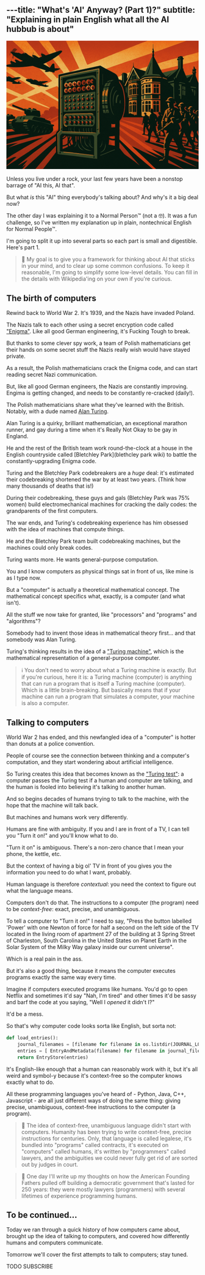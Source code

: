 ---title: "What's 'AI' Anyway? (Part 1)?"
subtitle: "Explaining in plain English what all the AI hubbub is about"
---

<!------------------------- REFERENCE LINKS BLOCK ----------------------------------->
[TODO]: some-link
<!----------------------- END REFERENCE LINKS BLOCK --------------------------------->

![](./images/image.png)

Unless you live under a rock, your last few years have been a nonstop barrage of "AI this, AI that".

But what _is_ this "AI" thing everybody's talking about? And why's it a big deal now?

The other day I was explaining it to a Normal Person™ (not a 🤓). It was a fun challenge, so I've written my explanation up in plain, nontechnical English for Normal People™.

I'm going to split it up into several parts so each part is small and digestible. Here's part 1.

> 👀 My goal is to give you a framework for thinking about AI that sticks in your mind, and to clear up some common confusions. To keep it reasonable, I'm going to simplify some low-level details. You can fill in the details with Wikipedia'ing on your own if you're curious.

The birth of computers
----------------------
Rewind back to World War 2. It's 1939, and the Nazis have invaded Poland.

The Nazis talk to each other using a secret encryption code called ["Enigma"](https://en.wikipedia.org/wiki/Enigma_machine). Like all good German engineering, it's Fucking Tough to break.

But thanks to some clever spy work, a team of Polish mathematicians get their hands on some secret stuff the Nazis really wish would have stayed private.

As a result, the Polish mathematicians crack the Enigma code, and can start reading secret Nazi communication.

But, like all good German engineers, the Nazis are constantly improving. Engima is getting changed, and needs to be constantly re-cracked (daily!).

The Polish mathematicians share what they've learned with the British. Notably, with a dude named [Alan Turing](https://en.wikipedia.org/wiki/Alan_Turing).

Alan Turing is a quirky, brilliant mathematician, an exceptional marathon runner, and gay during a time when it's Really Not Okay to be gay in England.

He and the rest of the British team work round-the-clock at a house in the English countryside called [Bletchley Park](blethcley park wiki) to battle the constantly-upgrading Enigma code.

Turing and the Bletchley Park codebreakers are a _huge_ deal: it's estimated their codebreaking shortened the war by at least two years. (Think how many thousands of deaths that is!)

During their codebreaking, these guys and gals (Bletchley Park was 75% women) build electromechanical machines for cracking the daily codes: the grandparents of the first computers.

The war ends, and Turing's codebreaking experience has him obsessed with the idea of machines that compute things. 

He and the Bletchley Park team built codebreaking machines, but the machines could only break codes.

Turing wants more. He wants general-purpose computation.

You and I know computers as physical things sat in front of us, like mine is as I type now.

But a "computer" is actually a theoretical mathematical concept. The mathematical concept specifics what, exactly, is a computer (and what isn't).

All the stuff we now take for granted, like "processors" and "programs" and "algorithms"?

Somebody had to invent those ideas in mathematical theory first... and that somebody was Alan Turing.

Turing's thinking results in the idea of a ["Turing machine"](https://en.wikipedia.org/wiki/Turing_machine), which is the mathematical representation of a general-purpose computer.

> ℹ️  You don't need to worry about what a Turing machine is exactly. But if you're curious, here it is: a Turing machine (computer) is anything that can run a program that is itself a Turing machine (computer). Which is a little brain-breaking. But basically means that if your machine can run a program that simulates a computer, your machine is also a computer.

Talking to computers
--------------------
World War 2 has ended, and this newfangled idea of a "computer" is hotter than donuts at a police convention.

People of course see the connection between thinking and a computer's computation, and they start wondering about artificial intelligence.

So Turing creates this idea that becomes known as the ["Turing test"](https://en.wikipedia.org/wiki/Turing_test): a computer passes the Turing test if a human and computer are talking, and the human is fooled into believing it's talking to another human.

And so begins decades of humans trying to talk to the machine, with the hope that the machine will talk back.

But machines and humans work very differently.

Humans are fine with ambiguity. If you and I are in front of a TV, I can tell you "Turn it on!" and you'll know what to do. 

"Turn it on" is ambiguous. There's a non-zero chance that I mean your phone, the kettle, etc.

But the context of having a big ol' TV in front of you gives you the information you need to do what I want, probably.

Human language is therefore _contextual_: you need the context to figure out what the language means.

Computers don't do that. The instructions to a computer (the program) need to be _context-free_: exact, precise, and unambiguous.

To tell a computer to "Turn it on!" I need to say, "Press the button labelled 'Power' with one Newton of force for half a second on the left side of the TV located in the living room of apartment 27 of the building at 3 Spring Street of Charleston, South Carolina in the United States on Planet Earth in the Solar System of the Milky Way galaxy inside our current universe".

Which is a real pain in the ass.

But it's also a good thing, because it means the computer executes programs exactly the same way every time. 

Imagine if computers executed programs like humans. You'd go to open Netflix and sometimes it'd say "Nah, I'm tired" and other times it'd be sassy and barf the code at you saying, "Well I _opened_ it didn't I?"

It'd be a mess.

So that's why computer code looks sorta like English, but sorta not: 

```python
def load_entries():
    journal_filenames = [filename for filename in os.listdir(JOURNAL_LOC) if os.path.isfile(os.path.join(JOURNAL_LOC, filename))]
    entries = [ EntryAndMetadata(filename) for filename in journal_filenames]
    return EntryStore(entries)
```

It's English-like enough that a human can reasonably work with it, but it's all weird and symbol-y because it's context-free so the computer knows exactly what to do.

All these programming languages you've heard of - Python, Java, C++, Javascript - are all just different ways of doing the same thing: giving precise, unambiguous, context-free instructions to the computer (a program).

> 🤔 The idea of context-free, unambiguous language didn't start with computers. Humanity has been trying to write context-free, precise instructions for centuries. Only, that language is called legalese, it's bundled into "programs" called contracts, it's executed on "computers" called humans, it's written by "programmers" called lawyers, and the ambiguities we could never fully get rid of are sorted out by judges in court.

> 💭 One day I'll write up my thoughts on how the American Founding Fathers pulled off building a democratic government that's lasted for 250 years: they were mostly lawyers (programmers) with several lifetimes of experience programming humans.

To be continued...
------------------
Today we ran through a quick history of how computers came about, brought up the idea of talking to computers, and covered how differently humans and computers communicate.

Tomorrow we'll cover the first attempts to talk to computers; stay tuned.

TODO SUBSCRIBE

<!------------------ IG POST DESCRIPTION --------------------->
<!--
TODO

👉 Read the full article (link in bio)

#hashtag1 #hashtag2 #hashtag3
-->

<!-------------------- IG STORY TEXT ------------------------->
<!--
TODO
-->
